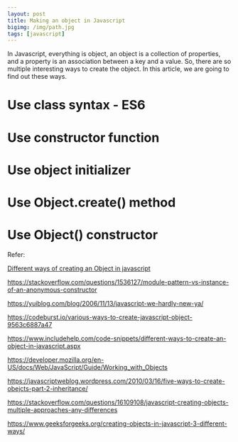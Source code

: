 ```yaml
---
layout: post
title: Making an object in Javascript
bigimg: /img/path.jpg
tags: [javascript]
---
```


In Javascript, everything is object, an object is a collection of properties, and a property is an association between a key and a value. So, there are so multiple interesting ways to create the object. In this article, we are going to find out these ways. 

# Use class syntax - ES6


# Use constructor function


# Use object initializer


# Use Object.create() method 


# Use Object() constructor



Refer: 

[Different ways of creating an Object in javascript](https://coderwall.com/p/p5cf5w/different-ways-of-creating-an-object-in-javascript)

https://stackoverflow.com/questions/1536127/module-pattern-vs-instance-of-an-anonymous-constructor

https://yuiblog.com/blog/2006/11/13/javascript-we-hardly-new-ya/

https://codeburst.io/various-ways-to-create-javascript-object-9563c6887a47

https://www.includehelp.com/code-snippets/different-ways-to-create-an-object-in-javascript.aspx

https://developer.mozilla.org/en-US/docs/Web/JavaScript/Guide/Working_with_Objects

https://javascriptweblog.wordpress.com/2010/03/16/five-ways-to-create-obejcts-part-2-inheritance/

https://stackoverflow.com/questions/16109108/javascript-creating-objects-multiple-approaches-any-differences

https://www.geeksforgeeks.org/creating-objects-in-javascript-3-different-ways/

